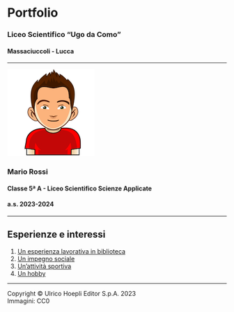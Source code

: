 # Portfolio

### Liceo Scientifico “Ugo da Como”
#### Massaciuccoli - Lucca

---

![questo sono io](images/profile-image.png)

### Mario Rossi
#### Classe 5ª A - Liceo Scientifico Scienze Applicate
#### a.s. 2023-2024

---

## Esperienze e interessi

1. [Un esperienza lavorativa in biblioteca](biblioteca.md)
2. [Un impegno sociale](croce-rossa.md)
3. [Un’attività sportiva](pallavolo.md)
4. [Un hobby](fotografia.md)

---
Copyright © Ulrico Hoepli Editor S.p.A. 2023  
Immagini: CC0
